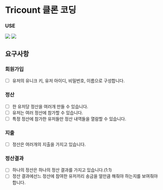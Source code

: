# Tricount 클론 코딩

### USE

  <img src="https://img.shields.io/badge/Spring-6DB33F?style=flat-square&logo=Spring&logoColor=white"/>
  <img src="https://img.shields.io/badge/MySQL-4479A1?style=flat-square&logo=MySQL&logoColor=white"/>

## 요구사항

### 회원가입

- [ ] 유저의 유니크 키, 유저 아이디, 비밀번호, 이름으로 구성합니다.

### 정산

- [ ] 한 유저당 정산을 여러개 만들 수 있습니다.
- [ ] 유저는 여러 정산에 참가할 수 있습니다.
- [ ] 특정 정산에 참가한 유저들만 정산 내역들을 열람할 수 있습니다.

### 지출

- [ ] 정산은 여러개의 지출을 가지고 있습니다.

### 정산결과

- [ ] 하나의 정산은 하나의 정산 결과를 가지고 있습니다.(1:1)
- [ ] 정산 결과에선느 정산에 참여한 유저끼리 송금을 얼만큼 해줘야 하는지를 보여줘야 합니다.